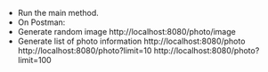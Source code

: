 - Run the main method. 
- On Postman: 
- Generate random image 
  http://localhost:8080/photo/image 
- Generate list of photo information 
  http://localhost:8080/photo 
  http://localhost:8080/photo?limit=10 
  http://localhost:8080/photo?limit=100 
